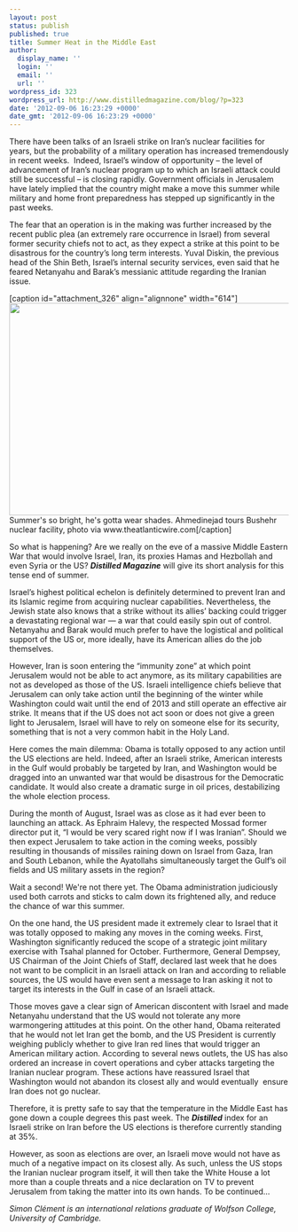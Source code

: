 ```yaml
---
layout: post
status: publish
published: true
title: Summer Heat in the Middle East
author:
  display_name: ''
  login: ''
  email: ''
  url: ''
wordpress_id: 323
wordpress_url: http://www.distilledmagazine.com/blog/?p=323
date: '2012-09-06 16:23:29 +0000'
date_gmt: '2012-09-06 16:23:29 +0000'
---
```

<p style="text-align: left;" align="center">There have been talks of an Israeli strike on Iran’s nuclear facilities for years, but the probability of a military operation has increased tremendously in recent weeks.  Indeed, Israel’s window of opportunity – the level of advancement of Iran’s nuclear program up to which an Israeli attack could still be successful – is closing rapidly. Government officials in Jerusalem have lately implied that the country might make a move this summer while military and home front preparedness has stepped up significantly in the past weeks.</p>
<p style="text-align: left;" align="center">The fear that an operation is in the making was further increased by the recent public plea (an extremely rare occurrence in Israel) from several former security chiefs not to act, as they expect a strike at this point to be disastrous for the country’s long term interests. Yuval Diskin, the previous head of the Shin Beth, Israel’s internal security services, even said that he feared Netanyahu and Barak’s messianic attitude regarding the Iranian issue.</p>
<p>[caption id="attachment_326" align="alignnone" width="614"]<a href="http://distilledmagazine.com/wp-content/uploads/2012/09/large.jpeg"><img class="size-full wp-image-326" title="large" src="http://distilledmagazine.com/wp-content/uploads/2012/09/large.jpeg" alt="" width="614" height="383" /></a> Summer's so bright, he's gotta wear shades. Ahmedinejad tours Bushehr nuclear facility, photo via www.theatlanticwire.com[/caption]</p>
<p style="text-align: left;" align="center">So what is happening? Are we really on the eve of a massive Middle Eastern War that would involve Israel, Iran, its proxies Hamas and Hezbollah and even Syria or the US? <em><strong>Distilled Magazine</strong></em> will give its short analysis for this tense end of summer.</p>
<p><!--more--></p>
<p>Israel’s highest political echelon is definitely determined to prevent Iran and its Islamic regime from acquiring nuclear capabilities. Nevertheless, the Jewish state also knows that a strike without its allies’ backing could trigger a devastating regional war — a war that could easily spin out of control. Netanyahu and Barak would much prefer to have the logistical and political support of the US or, more ideally, have its American allies do the job themselves.</p>
<p>However, Iran is soon entering the “immunity zone” at which point Jerusalem would not be able to act anymore, as its military capabilities are not as developed as those of the US. Israeli intelligence chiefs believe that Jerusalem can only take action until the beginning of the winter while Washington could wait until the end of 2013 and still operate an effective air strike. It means that if the US does not act soon or does not give a green light to Jerusalem, Israel will have to rely on someone else for its security, something that is not a very common habit in the Holy Land.</p>
<p>Here comes the main dilemma: Obama is totally opposed to any action until the US elections are held. Indeed, after an Israeli strike, American interests in the Gulf would probably be targeted by Iran, and Washington would be dragged into an unwanted war that would be disastrous for the Democratic candidate. It would also create a dramatic surge in oil prices, destabilizing the whole election process.</p>
<p>During the month of August, Israel was as close as it had ever been to launching an attack. As Ephraim Halevy, the respected Mossad former director put it, “I would be very scared right now if I was Iranian”. Should we then expect Jerusalem to take action in the coming weeks, possibly resulting in thousands of missiles raining down on Israel from Gaza, Iran and South Lebanon, while the Ayatollahs simultaneously target the Gulf’s oil fields and US military assets in the region?</p>
<p>Wait a second! We're not there yet. The Obama administration judiciously used both carrots and sticks to calm down its frightened ally, and reduce the chance of war this summer.</p>
<p>On the one hand, the US president made it extremely clear to Israel that it was totally opposed to making any moves in the coming weeks. First, Washington significantly reduced the scope of a strategic joint military exercise with Tsahal planned for October. Furthermore, General Dempsey, US Chairman of the Joint Chiefs of Staff, declared last week that he does not want to be complicit in an Israeli attack on Iran and according to reliable sources, the US would have even sent a message to Iran asking it not to target its interests in the Gulf in case of an Israeli attack.</p>
<p>Those moves gave a clear sign of American discontent with Israel and made Netanyahu understand that the US would not tolerate any more warmongering attitudes at this point. On the other hand, Obama reiterated that he would not let Iran get the bomb, and the US President is currently weighing publicly whether to give Iran red lines that would trigger an American military action. According to several news outlets, the US has also ordered an increase in covert operations and cyber attacks targeting the Iranian nuclear program. These actions have reassured Israel that Washington would not abandon its closest ally and would eventually  ensure Iran does not go nuclear.</p>
<p>Therefore, it is pretty safe to say that the temperature in the Middle East has gone down a couple degrees this past week. The <em><strong>Distilled</strong></em> index for an Israeli strike on Iran before the US elections is therefore currently standing at 35%.</p>
<p>However, as soon as elections are over, an Israeli move would not have as much of a negative impact on its closest ally. As such, unless the US stops the Iranian nuclear program itself, it will then take the White House a lot more than a couple threats and a nice declaration on TV to prevent Jerusalem from taking the matter into its own hands. To be continued…</p>
<p><em>Simon Clément is an international relations graduate of Wolfson College, University of Cambridge.</em></p>
<p>&nbsp;</p>
